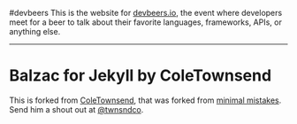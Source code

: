 #devbeers
This is the website for [devbeers.io](http://devbeers.io), the event where developers meet for a beer to talk about their favorite languages, frameworks, APIs, or anything else.

---

# Balzac for Jekyll by ColeTownsend

This is forked from [ColeTownsend](https://github.com/ColeTownsend/Balzac-for-Jekyll), that was forked from [minimal mistakes](http://mademistakes.com). Send him a shout out at [@twnsndco](https://twitter.com/twnsndco).